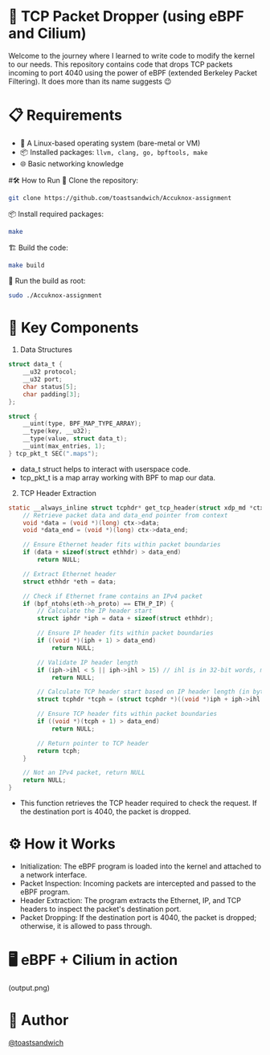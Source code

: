 # 🚀 TCP Packet Dropper (using eBPF and Cilium)
Welcome to the journey where I learned to write code to modify the kernel to our needs. This repository contains code that drops TCP packets incoming to port 4040 using the power of eBPF (extended Berkeley Packet Filtering). It does more than its name suggests 😉

# 📋 Requirements
- 🐧 A Linux-based operating system (bare-metal or VM)
- 📦 Installed packages: ```llvm, clang, go, bpftools, make```
- 🌐 Basic networking knowledge

#🛠️ How to Run
📂 Clone the repository:
```bash
git clone https://github.com/toastsandwich/Accuknox-assignment
```
📦 Install required packages:
```bash
make
```
🏗️ Build the code:

```bash
make build
```
🚀 Run the build as root:
```bash
sudo ./Accuknox-assignment
```

# 🔑 Key Components
1. Data Structures
```c
struct data_t {
    __u32 protocol;
    __u32 port;
    char status[5];
    char padding[3];
};

struct {
    __uint(type, BPF_MAP_TYPE_ARRAY);
    __type(key, __u32);
    __type(value, struct data_t);
    __uint(max_entries, 1);
} tcp_pkt_t SEC(".maps");
```
- data_t struct helps to interact with userspace code.
- tcp_pkt_t is a map array working with BPF to map our data.

2. TCP Header Extraction
```c
static __always_inline struct tcphdr* get_tcp_header(struct xdp_md *ctx) {
    // Retrieve packet data and data_end pointer from context
    void *data = (void *)(long) ctx->data;
    void *data_end = (void *)(long) ctx->data_end;

    // Ensure Ethernet header fits within packet boundaries
    if (data + sizeof(struct ethhdr) > data_end)
        return NULL;

    // Extract Ethernet header
    struct ethhdr *eth = data;

    // Check if Ethernet frame contains an IPv4 packet
    if (bpf_ntohs(eth->h_proto) == ETH_P_IP) {
        // Calculate the IP header start
        struct iphdr *iph = data + sizeof(struct ethhdr);

        // Ensure IP header fits within packet boundaries
        if ((void *)(iph + 1) > data_end)
            return NULL;

        // Validate IP header length
        if (iph->ihl < 5 || iph->ihl > 15) // ihl is in 32-bit words, must be 5-15
            return NULL;

        // Calculate TCP header start based on IP header length (in bytes)
        struct tcphdr *tcph = (struct tcphdr *)((void *)iph + iph->ihl * 4);

        // Ensure TCP header fits within packet boundaries
        if ((void *)(tcph + 1) > data_end)
            return NULL;

        // Return pointer to TCP header
        return tcph;
    }

    // Not an IPv4 packet, return NULL
    return NULL;
}
```
- This function retrieves the TCP header required to check the request. If the destination port is 4040, the packet is dropped.
# ⚙️ How it Works
- Initialization: The eBPF program is loaded into the kernel and attached to a network interface.
- Packet Inspection: Incoming packets are intercepted and passed to the eBPF program.
- Header Extraction: The program extracts the Ethernet, IP, and TCP headers to inspect the packet's destination port.
- Packet Dropping: If the destination port is 4040, the packet is dropped; otherwise, it is allowed to pass through.

# 🖥️ eBPF + Cilium in action
(output.png)

# 👤 Author
[@toastsandwich](https://www.github.com/toastsandwich)
